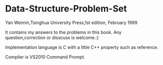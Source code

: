 Data-Structure-Problem-Set
==========================

Yan Weimin,Tsinghua University Press,1st edition, February 1999

It contains my answers to the problems in this book. Any question,correction or disscuss is welcome.:)

Implementation language is C with a little C++ property such as reference.

Compiler is VS2010 Command Prompt.
